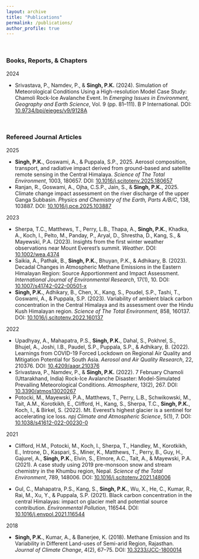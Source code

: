 ```yaml
---
layout: archive
title: "Publications"
permalink: /publications/
author_profile: true
---
```


<br>

<h3>Books, Reports, & Chapters</h3>

2024
* Srivastava, P., Namdev, P., & <b>Singh, P.K.</b> (2024). Simulation of Meteorological Conditions Using a High-resolution Model Case Study: Chamoli Rock-Ice Avalanche Event. In <i>Emerging Issues in Environment, Geography and Earth Science</i>, Vol. 9 (pp. 81–111). B P International. DOI: <a href="https://doi.org/10.9734/bpi/eieges/v9/9128A" target="_blank">10.9734/bpi/eieges/v9/9128A</a>

<br>

<h3>Refereed Journal Articles</h3>

2025
* <b>Singh, P.K.</b>, Goswami, A., & Puppala, S.P., 2025. Aerosol composition, transport, and radiative impact derived from ground-based and satellite remote sensing in the Central Himalaya. <i>Science of The Total Environment</i>, 1003, 180657. DOI: <a href="https://doi.org/10.1016/j.scitotenv.2025.180657" target="_blank">10.1016/j.scitotenv.2025.180657</a>
* Ranjan, R., Goswami, A., Ojha, C.S.P., Jain, S., & <b>Singh, P.K.</b>, 2025. Climate change impact assessment on the river discharge of the upper Ganga Subbasin. <i>Physics and Chemistry of the Earth, Parts A/B/C</i>, 138, 103887. DOI: <a href="https://doi.org/10.1016/j.pce.2025.103887" target="_blank">10.1016/j.pce.2025.103887</a>

2023
* Sherpa, T.C., Matthews, T., Perry, L.B., Thapa, A., <b>Singh, P.K.</b>, Khadka, A., Koch, I., Pelto, M., Panday, P., Aryal, D., Shrestha, D., Kang, S., & Mayewski, P.A. (2023). Insights from the first winter weather observations near Mount Everest’s summit. <i>Weather</i>. DOI: <a href="https://doi.org/10.1002/wea.4374" target="_blank">10.1002/wea.4374</a>
* Saikia, A., Pathak, B., <b>Singh, P.K.</b>, Bhuyan, P.K., & Adhikary, B. (2023). Decadal Changes in Atmospheric Methane Emissions in the Eastern Himalayan Region: Source Apportionment and Impact Assessment. <i>International Journal of Environmental Research</i>, 17(1), 10. DOI: <a href="http://doi.org/10.1007/s41742-022-00501-x" target="_blank">10.1007/s41742-022-00501-x</a>
* <b>Singh, P.K.</b>, Adhikary, B., Chen, X., Kang, S., Poudel, S.P., Tashi, T., Goswami, A., & Puppala, S.P. (2023). Variability of ambient black carbon concentration in the Central Himalaya and its assessment over the Hindu Kush Himalayan region. <i>Science of The Total Environment</i>, 858, 160137. DOI: <a href="https://doi.org/10.1016/j.scitotenv.2022.160137" target="_blank">10.1016/j.scitotenv.2022.160137</a>
 
​2022
* Upadhyay, A., Mahapatra, P.S., <b>Singh, P.K.</b>, Dahal, S., Pokhrel, S., Bhujel, A., Joshi, I.B., Paudel, S.P., Puppala, S.P., & Adhikary, B. (2022). Learnings from COVID-19 Forced Lockdown on Regional Air Quality and Mitigation Potential for South Asia. <i>Aerosol and Air Quality Research</i>, 22, 210376. DOI: <a href="https://doi.org/10.4209/aaqr.210376" target="_blank">10.4209/aaqr.210376</a>
* Srivastava, P., Namdev, P., & <b>Singh, P.K.</b> (2022). 7 February Chamoli (Uttarakhand, India) Rock-Ice Avalanche Disaster: Model-Simulated Prevailing Meteorological Conditions. <i>Atmosphere</i>, 13(2), 267. DOI: <a href="https://www.mdpi.com/2073-4433/13/2/267" target="_blank"> 10.3390/atmos13020267</a>
* Potocki, M., Mayewski, P.A., Matthews, T., Perry, L.B., Schwikowski, M., Tait, A.M., Korotkikh, E., Clifford, H., Kang, S., Sherpa, T.C., <b>Singh, P.K.</b>, Koch, I., & Birkel, S. (2022). Mt. Everest’s highest glacier is a sentinel for accelerating ice loss. <i>npj Climate and Atmospheric Science</i>, 5(1), 7. DOI: <a href="https://www.nature.com/articles/s41612-022-00230-0" target="_blank">10.1038/s41612-022-00230-0</a>

​2021
* Clifford, H.M., Potocki, M., Koch, I., Sherpa, T., Handley, M., Korotkikh, E., Introne, D., Kaspari, S., Miner, K., Matthews, T., Perry, B., Guy, H., Gajurel, A., <b>Singh, P.K.</b>, Elvin, S., Elmore, A.C., Tait, A., & Mayewski, P.A. (2021). A case study using 2019 pre-monsoon snow and stream chemistry in the Khumbu region, Nepal. <i>Science of the Total Environment</i>, 789, 148006. DOI: <a href="https://linkinghub.elsevier.com/retrieve/pii/S0048969721030771" target="_blank">10.1016/j.scitotenv.2021.148006</a></p>
* Gul, C., Mahapatra, P.S., Kang, S., <b>Singh, P.K.</b>, Wu, X., He, C., Kumar, R., Rai, M., Xu, Y., & Puppala, S.P. (2021). Black carbon concentration in the central Himalayas: impact on glacier melt and potential source contribution. <i>Environmental Pollution</i>, 116544. DOI: <a href="https://linkinghub.elsevier.com/retrieve/pii/S0269749121001226" target="_blank">10.1016/j.envpol.2021.116544</a>
 
​2018
* <b>Singh, P.K.</b>, Kumar, A., & Banerjee, K. (2018). Methane Emission and Its Variability in Different Land-uses of Semi-arid Region, Rajasthan. <i>Journal of Climate Change</i>, 4(2), 67–75.​ DOI: <a href="https://content.iospress.com/articles/journal-of-climate-change/jcc180014" target="_blank">10.3233/JCC-1800014</a>

<br>


​
